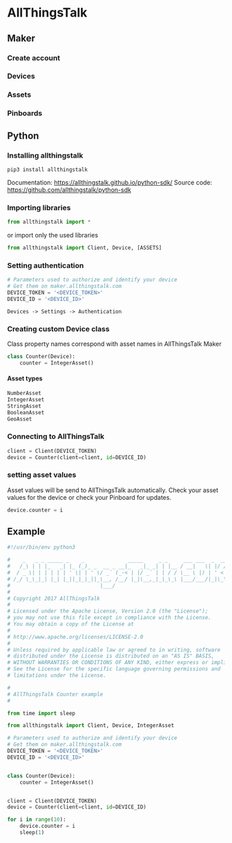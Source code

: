 # AllThingsTalk

<!-- intro what is allthingstalk -->

## Maker

<!-- intro what is allthingstalk maker -->

### Create account

### Devices

### Assets

### Pinboards



## Python

### Installing allthingstalk 

```
pip3 install allthingstalk
```
Documentation: https://allthingstalk.github.io/python-sdk/
Source code: https://github.com/allthingstalk/python-sdk

### Importing libraries

```python
from allthingstalk import *
```

or import only the used libraries

```python
from allthingstalk import Client, Device, [ASSETS]
```


### Setting authentication

```python
# Parameters used to authorize and identify your device
# Get them on maker.allthingstalk.com
DEVICE_TOKEN = '<DEVICE_TOKEN>'
DEVICE_ID = '<DEVICE_ID>'
```

```
Devices -> Settings -> Authentication
```

### Creating custom Device class

Class property names correspond with asset names in AllThingsTalk Maker

```python
class Counter(Device):
    counter = IntegerAsset()
```

#### Asset types 

```python
NumberAsset
IntegerAsset
StringAsset
BooleanAsset
GeoAsset
```

<!-- https://allthingstalk.github.io/python-sdk/api.html#assets -->

### Connecting to AllThingsTalk

```python
client = Client(DEVICE_TOKEN)
device = Counter(client=client, id=DEVICE_ID)
```

### setting asset values

Asset values will be send to AllThingsTalk automatically. Check your asset values for the device or check your Pinboard for updates.

```python
device.counter = i
```

## Example

```python
#!/usr/bin/env python3

#    _   _ _ _____ _    _              _____     _ _     ___ ___  _  __
#   /_\ | | |_   _| |_ (_)_ _  __ _ __|_   _|_ _| | |__ / __|   \| |/ /
#  / _ \| | | | | | ' \| | ' \/ _` (_-< | |/ _` | | / / \__ \ |) | ' <
# /_/ \_\_|_| |_| |_||_|_|_||_\__, /__/ |_|\__,_|_|_\_\ |___/___/|_|\_\
#                             |___/
#
# Copyright 2017 AllThingsTalk
#
# Licensed under the Apache License, Version 2.0 (the "License");
# you may not use this file except in compliance with the License.
# You may obtain a copy of the License at
#
# http://www.apache.org/licenses/LICENSE-2.0
#
# Unless required by applicable law or agreed to in writing, software
# distributed under the License is distributed on an "AS IS" BASIS,
# WITHOUT WARRANTIES OR CONDITIONS OF ANY KIND, either express or implied.
# See the License for the specific language governing permissions and
# limitations under the License.

#
# AllThingsTalk Counter example
#

from time import sleep

from allthingstalk import Client, Device, IntegerAsset

# Parameters used to authorize and identify your device
# Get them on maker.allthingstalk.com
DEVICE_TOKEN = '<DEVICE_TOKEN>'
DEVICE_ID = '<DEVICE_ID>'


class Counter(Device):
    counter = IntegerAsset()


client = Client(DEVICE_TOKEN)
device = Counter(client=client, id=DEVICE_ID)

for i in range(10):
    device.counter = i
    sleep(1)
```
